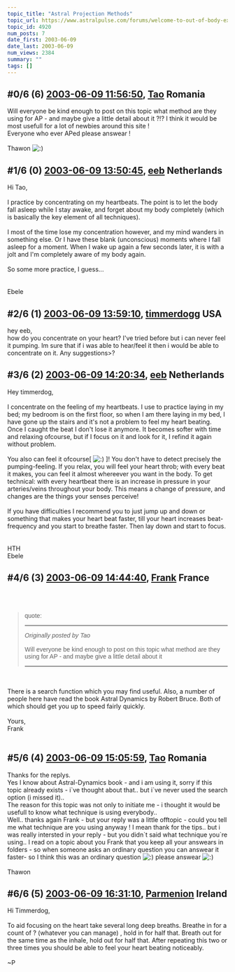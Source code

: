 ```yaml
---
topic_title: "Astral Projection Methods"
topic_url: https://www.astralpulse.com/forums/welcome-to-out-of-body-experiences!/astral-projection-methods
topic_id: 4920
num_posts: 7
date_first: 2003-06-09
date_last: 2003-06-09
num_views: 2384
summary: ""
tags: []
---
```


## \#0/6 (6) [2003-06-09 11:56:50](https://www.astralpulse.com/forums/index.php?msg=120612), [Tao](https://www.astralpulse.com/forums/profile/?u=2470) Romania ##
<section>
Will everyone be kind enough to post on this topic what method are they using for AP - and maybe give a little detail about it ?!? I think it would be most usefull for a lot of newbies around this site !
<br>
Everyone who ever APed please answear !
<br>
<br>
Thawon
<img alt=":)" class="smiley" src="https://www.astralpulse.com/forums/Smileys/fugue/smiley.png" title="Smiley"/>
</section>

## \#1/6 (0) [2003-06-09 13:50:45](https://www.astralpulse.com/forums/index.php?msg=34130), [eeb](https://www.astralpulse.com/forums/profile/?u=1726) Netherlands ##
<section>
Hi Tao,
<br>
<br>
I practice by concentrating on my heartbeats. The point is to let the body fall asleep while I stay awake, and forget about my body completely (which is basically the key element of all techniques).
<br>
<br>
I most of the time lose my concentration however, and my mind wanders in something else. Or I have these blank (unconscious) moments where I fall asleep for a moment. When I wake up again a few seconds later, it is with a jolt and I'm completely aware of my body again.
<br>
<br>
So some more practice, I guess...
<br>
<br>
<br>
Ebele
</section>

## \#2/6 (1) [2003-06-09 13:59:10](https://www.astralpulse.com/forums/index.php?msg=34131), [timmerdogg](https://www.astralpulse.com/forums/profile/?u=2037) USA ##
<section>
hey eeb,
<br>
how do you concentrate on your heart? I've tried before but i can never feel it pumping. Im sure that if i was able to hear/feel it then i would be able to concentrate on it. Any suggestions&gt;?
</section>

## \#3/6 (2) [2003-06-09 14:20:34](https://www.astralpulse.com/forums/index.php?msg=34137), [eeb](https://www.astralpulse.com/forums/profile/?u=1726) Netherlands ##
<section>
Hey timmerdog,
<br>
<br>
I concentrate on the feeling of my heartbeats. I use to practice laying in my bed; my bedroom is on the first floor, so when I am there laying in my bed, I have gone up the stairs and it's not a problem to feel my heart beating. Once I caught the beat I don't lose it anymore. It becomes softer with time and relaxing ofcourse, but if I focus on it and look for it, I refind it again without problem.
<br>
<br>
You also can feel it ofcourse[
<img alt=":)" class="smiley" src="https://www.astralpulse.com/forums/Smileys/fugue/smiley.png" title="Smiley"/>
]! You don't have to detect precisely the pumping-feeling. If you relax, you will feel your heart throb; with every beat it makes, you can feel it almost whereever you want in the body. To get technical: with every heartbeat there is an increase in pressure in your arteries/veins throughout your body. This means a change of pressure, and changes are the things your senses perceive!
<br>
<br>
If you have difficulties I recommend you to just jump up and down or something that makes your heart beat faster, till your heart increases beat-frequency and you start to breathe faster. Then lay down and start to focus.
<br>
<br>
<br>
HTH
<br>
Ebele
</section>

## \#4/6 (3) [2003-06-09 14:44:40](https://www.astralpulse.com/forums/index.php?msg=34144), [Frank](https://www.astralpulse.com/forums/profile/?u=359) France ##
<section>
<br>
<br>
<blockquote id='"quote"'>
 <font face='"Arial"' id='"quote"' size='"1"'>
  quote:
  <hr height='"1"' id='"quote"' noshade=""/>
  <i>
   Originally posted by Tao
  </i>
  <br>
  <br>
  Will everyone be kind enough to post on this topic what method are they using for AP - and maybe give a little detail about it
  <hr height='"1"' id='"quote"' noshade=""/>
 </font>
</blockquote>
<br>
<br>
There is a search function which you may find useful. Also, a number of people here have read the book Astral Dynamics by Robert Bruce. Both of which should get you up to speed fairly quickly.
<br>
<br>
Yours,
<br>
Frank
<br>
<br>
</section>

## \#5/6 (4) [2003-06-09 15:05:59](https://www.astralpulse.com/forums/index.php?msg=34149), [Tao](https://www.astralpulse.com/forums/profile/?u=2470) Romania ##
<section>
Thanks for the replys.
<br>
Yes I know about Astral-Dynamics book - and i am using it, sorry if this topic already exists - i`ve thought about that.. but i`ve never used the search option (i missed it)..
<br>
The reason for this topic was not only to initiate me - i thought it would be usefull to know what technique is using everybody..
<br>
Well.. thanks again Frank - but your reply was a little offtopic - could you tell me what technique are you using anyway ! I mean thank for the tips.. but i was really intersted in your reply - but you didn`t said what technique you`re using.. I read on a topic about you Frank that you keep all your answears in folders - so when someone asks an ordinary question you can answear it faster- so I think this was an ordinary question
<img alt=":)" class="smiley" src="https://www.astralpulse.com/forums/Smileys/fugue/smiley.png" title="Smiley"/>
please answear
<img alt=":)" class="smiley" src="https://www.astralpulse.com/forums/Smileys/fugue/smiley.png" title="Smiley"/>
<br>
<br>
Thawon
</section>

## \#6/6 (5) [2003-06-09 16:31:10](https://www.astralpulse.com/forums/index.php?msg=34162), [Parmenion](https://www.astralpulse.com/forums/profile/?u=1792) Ireland ##
<section>
Hi Timmerdog,
<br>
<br>
To aid focusing on the heart take several long deep breaths. Breathe in for a count of ? (whatever you can manage) , hold in for half that. Breath out for the same time as the inhale, hold out for half that. After repeating this two or three times you should be able to feel your heart beating noticeably.
<br>
<br>
~P
</section>